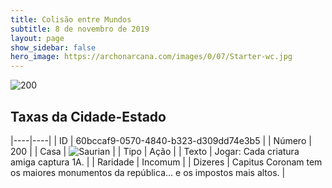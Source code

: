 ```yaml
---
title: Colisão entre Mundos
subtitle: 8 de novembro de 2019
layout: page
show_sidebar: false
hero_image: https://archonarcana.com/images/0/07/Starter-wc.jpg
---
```


![200](https://cdn.keyforgegame.com/media/card_front/pt/452_200_WH2W5MRQ46XW_pt.png)

## Taxas da Cidade-Estado

|----|----|
| ID | 60bccaf9-0570-4840-b323-d309dd74e3b5 |
| Número | 200 |
| Casa | ![Saurian](https://archonarcana.com/images/thumb/9/9e/Saurian_P.png/22px-Saurian_P.png "Sauro") |
| Tipo | Ação |
| Texto | Jogar: Cada criatura amiga captura 1A. |
| Raridade | Incomum |
| Dizeres | Capitus Coronam tem os maiores monumentos  da república… e os impostos mais altos. |